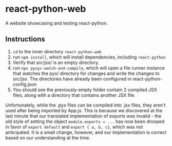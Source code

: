 # react-python-web
A website showcasing and testing react-python.

## Instructions

1. `cd` to the inner directory `react-python-web`
2. run `npm install`, which will install dependencies, including `react-python`
3. Verify that src/jsx/ is an empty directory.
4. run `npx pyxyc-watch-and-compile`, which will open a file runner instance that watches the pyx/ directory for changes and write the changes to src/jsx. The directories have already been configured in react-python-config.json
5. You should see the previously-empty folder contain 2 compiled JSX files, along with a directory that contains another JSX file.

Unfortunately, while the .pyx files can be compiled into .jsx files, they aren't used after being imported by App.js. This is because we discovered at the last minute that our translated implementation of exports was invalid - the old style of setting the object `module.exports = ...` has now been drooped in favor of `export default` and `export { a, b, c}`, which was not anticipated. It is a small change, however, and our implementation is correct based on our understanding at the time.
